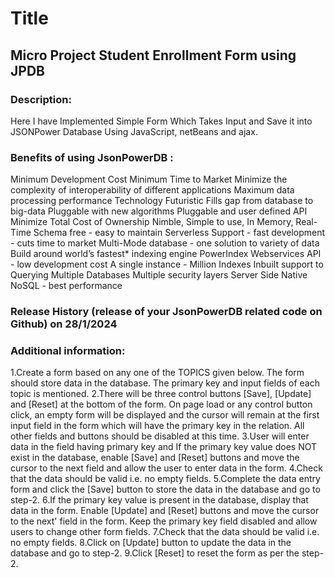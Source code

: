 # Title 
## Micro Project Student Enrollment Form using JPDB
### Description: 
Here I have Implemented Simple Form Which Takes Input and Save it into JSONPower Database Using JavaScript, netBeans and ajax. 
### Benefits of using JsonPowerDB : 
Minimum Development Cost Minimum Time to Market Minimize the complexity of interoperability of different applications Maximum data processing performance Technology Futuristic Fills gap from database to big-data Pluggable with new algorithms Pluggable and user defined API Minimize Total Cost of Ownership Nimble, Simple to use, In Memory, Real-Time Schema free - easy to maintain Serverless Support - fast development - cuts time to market Multi-Mode database - one solution to variety of data Build around world’s fastest* indexing engine PowerIndex Webservices API - low development cost A single instance - Million Indexes Inbuilt support to Querying Multiple Databases Multiple security layers Server Side Native NoSQL - best performance 
### Release History (release of your JsonPowerDB related code on Github) on 28/1/2024 
### Additional information: 
1.Create a form based on any one of the TOPICS given below. The form should store data in the database. The primary key and input fields of each topic is mentioned. 
2.There will be three control buttons [Save], [Update] and [Reset] at the bottom of the form. On page load or any control button click, an empty form will be displayed and the cursor will remain at the first input field in the form which will have the primary key in the relation. All other fields and buttons should be disabled at this time. 
3.User will enter data in the field having primary key and If the primary key value does NOT exist in the database, enable [Save] and [Reset] buttons and move the cursor to the next field and allow the user to enter data in the form. 
4.Check that the data should be valid i.e. no empty fields. 
5.Complete the data entry form and click the [Save] button to store the data in the database and go to step-2. 
6.If the primary key value is present in the database, display that data in the form. Enable [Update] and [Reset] buttons and move the cursor to the next' field in the form. Keep the primary key field disabled and allow users to change other form fields. 
7.Check that the data should be valid i.e. no empty fields. 
8.Click on [Update] button to update the data in the database and go to step-2. 
9.Click [Reset] to reset the form as per the step-2.
